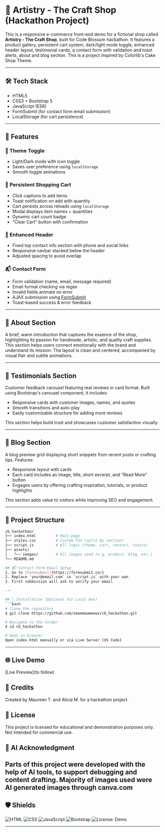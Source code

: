 # 🧶 Artistry - The Craft Shop (Hackathon Project)

This is a responsive e-commerce front-end demo for a fictional shop called **Artistry - The Craft Shop**, built for Code Blossom hackathon. It features a product gallery, persistent cart system, dark/light mode toggle, enhanced header layout, testimonial cards, a contact form with validation and toast alerts, about and blog section. This is a project inspired by Colorlib's Cake Shop Theme.

---

## 🛠 Tech Stack
- HTML5  
- CSS3 + Bootstrap 5  
- JavaScript (ES6)  
- FormSubmit (for contact form email submission)  
- LocalStorage (for cart persistence)

---

## 🚀 Features

### 🎨 Theme Toggle
- Light/Dark mode with icon toggle  
- Saves user preference using `localStorage`  
- Smooth toggle animations  

### 🛒 Persistent Shopping Cart
- Click captions to add items  
- Toast notification on add with quantity  
- Cart persists across reloads using `localStorage`  
- Modal displays item names + quantities  
- Dynamic cart count badge  
- "Clear Cart" button with confirmation  

### 🧾 Enhanced Header
- Fixed top contact info section with phone and social links  
- Responsive navbar stacked below the header  
- Adjusted spacing to avoid overlap  

### 📬 Contact Form
- Form validation (name, email, message required)  
- Email format checking via regex  
- Invalid fields animate on error  
- AJAX submission using [FormSubmit](https://formsubmit.co/)  
- Toast-based success & error feedback  

---

## 📖 About Section
A brief, warm introduction that captures the essence of the shop, highlighting its passion for handmade, artistic, and quality craft supplies. This section helps users connect emotionally with the brand and understand its mission. The layout is clean and centered, accompanied by visual flair and subtle animations.

---

## 💬 Testimonials Section
Customer feedback carousel featuring real reviews in card format. Built using Bootstrap's carousel component, it includes:
- Responsive cards with customer images, names, and quotes  
- Smooth transitions and auto-play  
- Easily customizable structure for adding more reviews  

This section helps build trust and showcases customer satisfaction visually.

---

## 📝 Blog Section
A blog preview grid displaying short snippets from recent posts or crafting tips. Features:
- Responsive layout with cards  
- Each card includes an image, title, short excerpt, and "Read More" button  
- Engages users by offering crafting inspiration, tutorials, or product highlights  

This section adds value to visitors while improving SEO and engagement.

---

## 📁 Project Structure 
```bash
cb_hackathon/
├── index.html         # Main page
├── styles.css         # Custom CSS (split by section)
├── script.js          # All logic (theme, cart, contact, toasts)
├── assets/
│   └── images/        # All images used (e.g. product, blog, etc.)
└── README.md

## 📬 Contact Form Email Setup
1. Go to [Formsubmit](https://formsubmit.co/)
2. Replace `your@email.com` in `script.js` with your own
3. First submission will ask to verify your email

---

## 🔧 Installation (Optional for Local Dev)
```bash
# Clone the repository
$ git clone https://github.com/xmaemaumeowx/cb_hackathon.git

# Navigate to the folder
$ cd cb_hackathon

# Open in browser
Open index.html manually or via Live Server (VS Code)
```

---
## 🌐 Live Demo
[Live Preview](to follow)

## 🙌 Credits
Created by Maureen T. and Alicia M. for a hackathon project.

## 📄 License
This project is licensed for educational and demonstration purposes only.
Not intended for commercial use.

## 🤖 AI Acknowledgment
Parts of this project were developed with the help of AI tools, to support debugging and content drafting.
Majority of images used were AI generated images through canva.com
---

## 🛡 Shields
![HTML](https://img.shields.io/badge/HTML5-E34F26?logo=html5&logoColor=white)
![CSS](https://img.shields.io/badge/CSS3-1572B6?logo=css3&logoColor=white)
![JavaScript](https://img.shields.io/badge/JavaScript-F7DF1E?logo=javascript&logoColor=black)
![Bootstrap](https://img.shields.io/badge/Bootstrap-7952B3?logo=bootstrap&logoColor=white)
![License: Demo](https://img.shields.io/badge/License-Demo-lightgrey)

---
